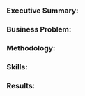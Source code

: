<h1 align='center'></h1>

### Executive Summary:

### Business Problem:

### Methodology:

### Skills:

### Results:
